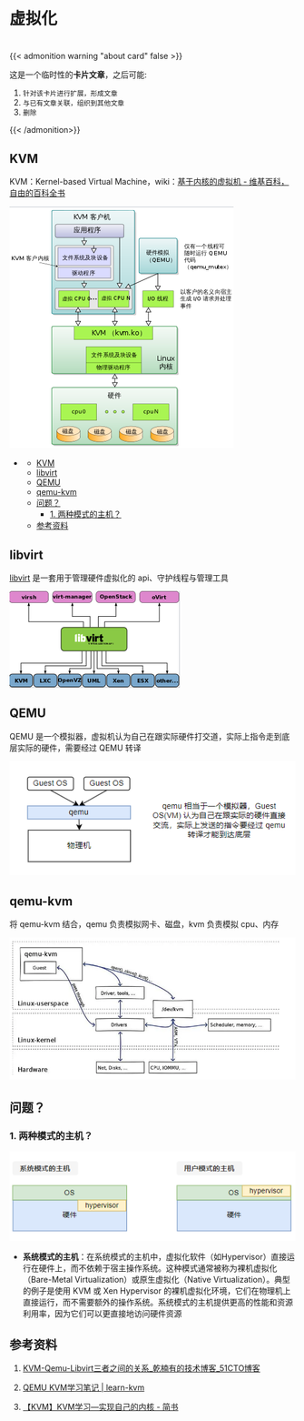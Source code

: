 # 虚拟化

<!--more-->
#

{{< admonition warning "about card" false >}}

这是一个临时性的**卡片文章**，之后可能:
1. `针对该卡片进行扩展，形成文章`
2. `与已有文章关联，组织到其他文章`
3. `删除`

{{< /admonition>}}

## KVM

KVM：Kernel-based Virtual Machine，wiki：[基于内核的虚拟机 - 维基百科，自由的百科全书](https://zh.wikipedia.org/wiki/%E5%9F%BA%E4%BA%8E%E5%86%85%E6%A0%B8%E7%9A%84%E8%99%9A%E6%8B%9F%E6%9C%BA)

![图 0](images/posts/20230707-134157266.png)  
- [](#)
  - [KVM](#kvm)
  - [libvirt](#libvirt)
  - [QEMU](#qemu)
  - [qemu-kvm](#qemu-kvm)
  - [问题？](#问题)
    - [1. 两种模式的主机？](#1-两种模式的主机)
  - [参考资料](#参考资料)

## libvirt

[libvirt](https://zh.wikipedia.org/wiki/Libvirt) 是一套用于管理硬件虚拟化的 api、守护线程与管理工具

![图 1](images/posts/20230707-134316819.png)  

## QEMU

QEMU 是一个模拟器，虚拟机认为自己在跟实际硬件打交道，实际上指令走到底层实际的硬件，需要经过 QEMU 转译

![图 3](images/posts/20230707-140612605.png)  

## qemu-kvm

将 qemu-kvm 结合，qemu 负责模拟网卡、磁盘，kvm 负责模拟 cpu、内存

![图 5](images/posts/20230707-142453251.png)  


## 问题？
### 1. 两种模式的主机？

![图 4](images/posts/20230707-141822147.png)  

- **系统模式的主机**：在系统模式的主机中，虚拟化软件（如Hypervisor）直接运行在硬件上，而不依赖于宿主操作系统。这种模式通常被称为裸机虚拟化（Bare-Metal Virtualization）或原生虚拟化（Native Virtualization）。典型的例子是使用 KVM 或 Xen Hypervisor 的裸机虚拟化环境，它们在物理机上直接运行，而不需要额外的操作系统。系统模式的主机提供更高的性能和资源利用率，因为它们可以更直接地访问硬件资源


## 参考资料

1. [KVM-Qemu-Libvirt三者之间的关系_乾楠有的技术博客_51CTO博客](https://blog.51cto.com/changfei/1672147)

2. [QEMU KVM学习笔记 | learn-kvm](https://yifengyou.github.io/learn-kvm/)

3. [【KVM】KVM学习—实现自己的内核 - 简书](https://www.jianshu.com/p/5ec4507e9be0)
